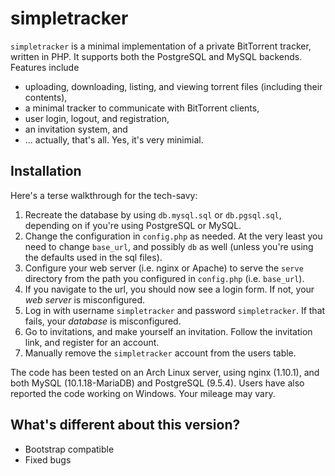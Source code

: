 
# simpletracker

`simpletracker` is a minimal implementation of a private BitTorrent tracker,
written in PHP. It supports both the PostgreSQL and MySQL backends. Features include

- uploading, downloading, listing, and viewing torrent files (including their contents),
- a minimal tracker to communicate with BitTorrent clients,
- user login, logout, and registration,
- an invitation system, and
- ... actually, that's all. Yes, it's very minimial.

## Installation

Here's a terse walkthrough for the tech-savy:

1. Recreate the database by using `db.mysql.sql` or `db.pgsql.sql`, depending on
   if you're using PostgreSQL or MySQL.
2. Change the configuration in `config.php` as needed. At the very least you need
   to change `base_url`, and possibly `db` as well (unless you're using the
   defaults used in the sql files).
3. Configure your web server (i.e. nginx or Apache) to serve the `serve`
   directory from the path you configured in `config.php` (i.e. `base_url`).
4. If you navigate to the url, you should now see a login form. If not, your *web
   server* is misconfigured.
5. Log in with username `simpletracker` and password `simpletracker`. If
   that fails, your *database* is misconfigured.
6. Go to invitations, and make yourself an invitation. Follow the invitation
   link, and register for an account.
7. Manually remove the `simpletracker` account from the users table.

The code has been tested on an Arch Linux server, using nginx (1.10.1), and both
MySQL (10.1.18-MariaDB) and PostgreSQL (9.5.4). Users have also reported the
code working on Windows. Your mileage may vary.

## What's different about this version?
- Bootstrap compatible
- Fixed bugs
